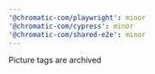 ```yaml
---
'@chromatic-com/playwright': minor
'@chromatic-com/cypress': minor
'@chromatic-com/shared-e2e': minor
---
```


Picture tags are archived
